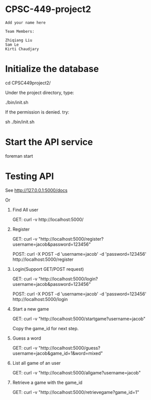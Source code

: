 # CPSC-449-project2

    Add your name here

    Team Members:

    Zhiqiang Liu 
    Sam Le
    Kirti Chaudjary


# Initialize the database

cd CPSC449project2/

Under the project directory, type:

./bin/init.sh

If the permission is denied. try:

sh ./bin/init.sh

# Start the API service

foreman start

# Testing API

See http://127.0.0.1:5000/docs

Or

1. Find All user

    GET: curl -v http://localhost:5000/

2. Register

    GET: curl -v "http://localhost:5000/register?username=jacob&password=123456"
    
    POST: curl -X POST -d 'username=jacob' -d 'password=123456' http://localhost:5000/register
    
3. Login(Support GET/POST request)

    GET: curl -v "http://localhost:5000/login?username=jacob&password=123456"
    
    POST: curl -X POST -d 'username=jacob' -d 'password=123456' http://localhost:5000/login

3. Start a new game

    GET: curl -v "http://localhost:5000/startgame?username=jacob"

    Copy the game_id for next step.
4. Guess a word

    GET: curl -v "http://localhost:5000/guess?username=jacob&game_id=1&word=mixed"
    
5. List all game of an user

    GET: curl -v "http://localhost:5000/allgame?username=jacob"

6. Retrieve a game with the game_id

    GET: curl -v "http://localhost:5000/retrievegame?game_id=1"
    
